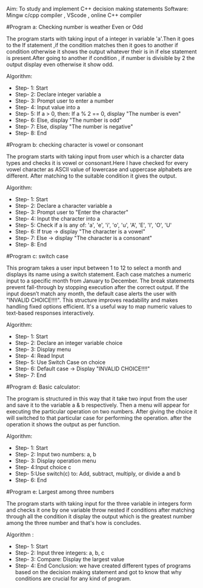 Aim: To study and implement C++ decision making statements Software: Mingw c/cpp compiler , VScode , online C++ compiler

#Program a: Checking number is weather Even or Odd

The program starts with taking input of a integer in variable 'a'.Then it goes to the If statement ,if the condition matches then it goes to another if condition otherwise it shows the output whatever their is in if else statement is present.After going to another if condition , if number is divisible by 2 the output display even otherwise it show odd.

Algorithm:

- Step- 1: Start
- Step- 2: Declare integer variable a
- Step- 3: Prompt user to enter a number
- Step- 4: Input value into a
- Step- 5: If a > 0, then: If a % 2 == 0, display "The number is even"
- Step- 6: Else, display "The number is odd"
- Step- 7: Else, display "The number is negative"
- Step- 8: End

#Program b: checking character is vowel or consonant

The program starts with taking input from user which is a charcter data types and checks it is vowel or consonant.Here I have checked for every vowel character as ASCII value of lowercase and uppercase alphabets are different. After matching to the suitable condition it gives the output.

Algorithm:

- Step- 1: Start
- Step- 2: Declare a character variable a
- Step- 3: Prompt user to "Enter the character"
- Step- 4: Input the character into a
- Step- 5: Check if a is any of: 'a', 'e', 'i', 'o', 'u', 'A', 'E', 'I', 'O', 'U'
- Step- 6: If true → display "The character is a vowel"
- Step- 7: Else → display "The character is a consonant"
- Step- 8: End

#Program c: switch case

This program takes a user input between 1 to 12 to select a month and displays its name using a switch statement. Each case matches a numeric input to a specific month from January to December. The break statements prevent fall-through by stopping execution after the correct output. If the input doesn’t match any month, the default case alerts the user with "INVALID CHOICE!!!!". This structure improves readability and makes handling fixed options efficient. It's a useful way to map numeric values to text-based responses interactively.

Algorithm:

- Step- 1: Start
- Step- 2: Declare an integer variable choice
- Step- 3: Display menu
- Step- 4: Read Input
- Step- 5: Use Switch Case on choice
- Step- 6: Default case → Display "INVALID CHOICE!!!!"
- Step- 7: End

#Program d: Basic calculator:

The program is structured in this way that it take two input from the user and save it to the variable a & b respectively. Then a menu will appear for executing the particular operation on two numbers. After giving the choice it will switched to that particular case for performing the operation. after the operation it shows the output as per function.

Algorithm:

- Step- 1: Start
- Step- 2: Input two numbers: a, b
- Step- 3: Display operation menu
- Step- 4:Input choice c
- Step- 5:Use switch(c) to: Add, subtract, multiply, or divide a and b
- Step- 6: End

#Program e: Largest among three numbers

The program starts with taking input for the three variable in integers form and checks it one by one variable throw nested if conditions after matching through all the condition it display the output which is the greatest number among the three number and that's how is concludes.

Algorithm :

- Step- 1: Start
- Step- 2: Input three integers: a, b, c
- Step- 3: Compare: Display the largest value
- Step- 4: End
Conclusion: we have created different types of programs based on the decision making statement and got to know that why conditions are crucial for any kind of program.
